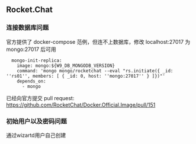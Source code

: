 ## Rocket.Chat

### 连接数据库问题
官方提供了 docker-compose 范例，但连不上数据库，修改 localhost:27017 为 mongo:27017 后可用
```
  mongo-init-replica:
    image: mongo:${W9_DB_MONGODB_VERSION}
    command: 'mongo mongo/rocketchat --eval "rs.initiate({ _id: ''rs01'', members: [ { _id: 0, host: ''mongo:27017'' } ]})"'
    depends_on:
      - mongo
```

已经向官方提交 pull request: https://github.com/RocketChat/Docker.Official.Image/pull/151

### 初始用户以及密码问题

通过wizartd用户自己创建


